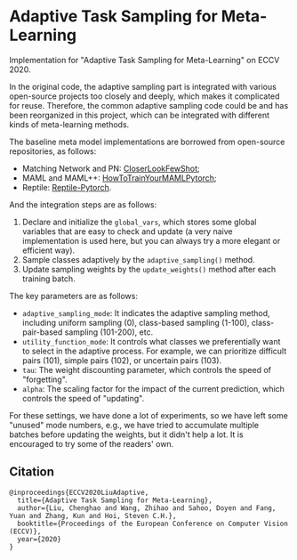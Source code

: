 # Adaptive Task Sampling for Meta-Learning

Implementation for "Adaptive Task Sampling for Meta-Learning" on ECCV 2020.

In the original code, the adaptive sampling part is integrated with various open-source projects too closely and deeply, which makes it complicated for reuse. Therefore, the common adaptive sampling code could be and has been reorganized in this project, which can be integrated with different kinds of meta-learning methods.

The baseline meta model implementations are borrowed from open-source repositories, as follows:

* Matching Network and PN: [CloserLookFewShot](https://github.com/wyharveychen/CloserLookFewShot/);
* MAML and MAML++: [HowToTrainYourMAMLPytorch](https://github.com/AntreasAntoniou/HowToTrainYourMAMLPytorch);
* Reptile: [Reptile-Pytorch](https://github.com/dragen1860/Reptile-Pytorch).

And the integration steps are as follows:

1. Declare and initialize the `global_vars`, which stores some global variables that are easy to check and update (a very naive implementation is used here, but you can always try a more elegant or efficient way).
2. Sample classes adaptively by the `adaptive_sampling()` method.
3. Update sampling weights by the `update_weights()` method after each training batch.

The key parameters are as follows:

* `adaptive_sampling_mode`: It indicates the adaptive sampling method, including uniform sampling (0), class-based sampling (1-100), class-pair-based sampling (101-200), etc.
* `utility_function_mode`: It controls what classes we preferentially want to select in the adaptive process. For example, we can prioritize difficult pairs (101), simple pairs (102), or uncertain pairs (103).
* `tau`: The weight discounting parameter, which controls the speed of "forgetting".
* `alpha`: The scaling factor for the impact of the current prediction, which controls the speed of "updating".

For these settings, we have done a lot of experiments, so we have left some "unused" mode numbers, e.g., we have tried to accumulate multiple batches before updating the weights, but it didn't help a lot. It is encouraged to try some of the readers' own.

## Citation

```plain
@inproceedings{ECCV2020LiuAdaptive,
  title={Adaptive Task Sampling for Meta-Learning},
  author={Liu, Chenghao and Wang, Zhihao and Sahoo, Doyen and Fang, Yuan and Zhang, Kun and Hoi, Steven C.H.},
  booktitle={Proceedings of the European Conference on Computer Vision (ECCV)},
  year={2020}
}
```
